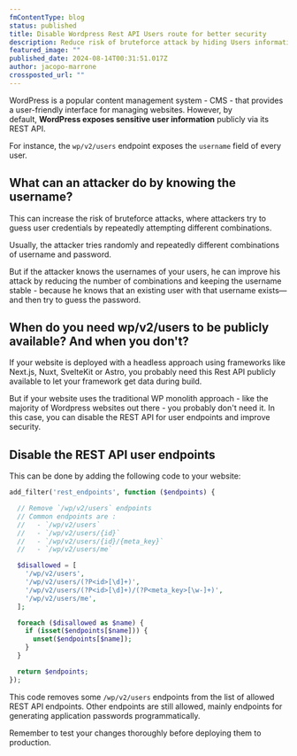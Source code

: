 ```yaml
---
fmContentType: blog
status: published
title: Disable Wordpress Rest API Users route for better security
description: Reduce risk of bruteforce attack by hiding Users information that Wordpress expose publicly by default via Rest API
featured_image: ""
published_date: 2024-08-14T00:31:51.017Z
author: jacopo-marrone
crossposted_url: ""
---
```

WordPress is a popular content management system - CMS - that provides a user-friendly interface for managing websites. However, by default, **WordPress exposes sensitive user information** publicly via its REST API.

For instance, the `wp/v2/users` endpoint exposes the `username` field of every user.

## What can an attacker do by knowing the username?

This can increase the risk of bruteforce attacks, where attackers try to guess user credentials by repeatedly attempting different combinations.

Usually, the attacker tries randomly and repeatedly different combinations of username and password.

But if the attacker knows the usernames of your users, he can improve his attack by reducing the number of combinations and keeping the username stable - because he knows that an existing user with that username exists—and then try to guess the password.

## When do you need wp/v2/users to be publicly available? And when you don't?

If your website is deployed with a headless approach using frameworks like Next.js, Nuxt, SvelteKit or Astro, you probably need this Rest API publicly available to let your framework get data during build.

But if your website uses the traditional WP monolith approach - like the majority of Wordpress websites out there - you probably don't need it. In this case, you can disable the REST API for user endpoints and improve security.

## Disable the REST API user endpoints

This can be done by adding the following code to your website:

```php
add_filter('rest_endpoints', function ($endpoints) {

  // Remove `/wp/v2/users` endpoints
  // Common endpoints are :
  //   - `/wp/v2/users`
  //   - `/wp/v2/users/{id}`
  //   - `/wp/v2/users/{id}/{meta_key}`
  //   - `/wp/v2/users/me`

  $disallowed = [
    '/wp/v2/users',
    '/wp/v2/users/(?P<id>[\d]+)',
    '/wp/v2/users/(?P<id>[\d]+)/(?P<meta_key>[\w-]+)',
    '/wp/v2/users/me',
  ];

  foreach ($disallowed as $name) {
    if (isset($endpoints[$name])) {
      unset($endpoints[$name]);
    }
  }

  return $endpoints;
});
```

This code removes some `/wp/v2/users` endpoints from the list of allowed REST API endpoints. Other endpoints are still allowed, mainly endpoints for generating application passwords programmatically.

Remember to test your changes thoroughly before deploying them to production.
